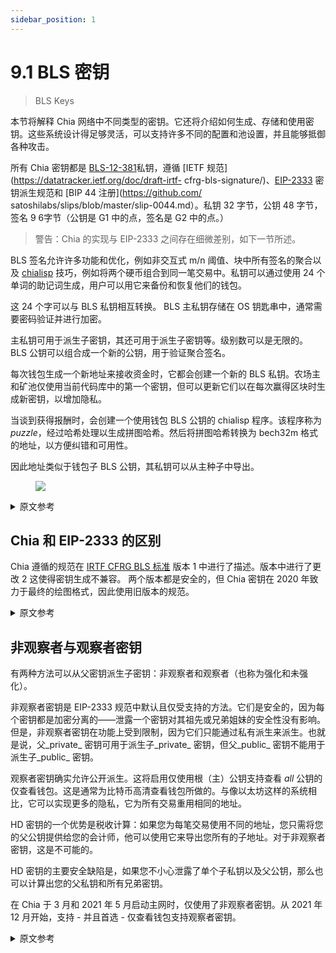 ```yaml
---
sidebar_position: 1
---
```


# 9.1 BLS 密钥

> BLS Keys

本节将解释 Chia 网络中不同类型的密钥。它还将介绍如何生成、存储和使用密钥。这些系统设计得足够灵活，可以支持许多不同的配置和池设置，并且能够抵御各种攻击。

所有 Chia 密钥都是 [BLS-12-381](https://github.com/zkcrypto/bls12_381)私钥，遵循 [IETF 规范](https://datatracker.ietf.org/doc/draft-irtf- cfrg-bls-signature/)、[EIP-2333](https://eips.ethereum.org/EIPS/eip-2333) 密钥派生规范和 [BIP 44 注册](https://github.com/ satoshilabs/slips/blob/master/slip-0044.md）。私钥 32 字节，公钥 48 字节，签名 9 6字节（公钥是 G1 中的点，签名是 G2 中的点。）

> 警告：Chia 的实现与 EIP-2333 之间存在细微差别，如下一节所述。

BLS 签名允许许多功能和优化，例如非交互式 m/n 阈值、块中所有签名的聚合以及 [chialisp](https://chialisp.com) 技巧，例如将两个硬币组合到同一笔交易中。私钥可以通过使用 24 个单词的助记词生成，用户可以用它来备份和恢复他们的钱包。

这 24 个字可以与 BLS 私钥相互转换。 BLS 主私钥存储在 OS 钥匙串中，通常需要密码验证并进行加密。

主私钥可用于派生子密钥，其还可用于派生子密钥等。级别数可以是无限的。 BLS 公钥可以组合成一个新的公钥，用于验证聚合签名。

每次钱包生成一个新地址来接收资金时，它都会创建一个新的 BLS 私钥。农场主和矿池仅使用当前代码库中的第一个密钥，但可以更新它们以在每次赢得区块时生成新密钥，以增加隐私。

当谈到获得报酬时，会创建一个使用钱包 BLS 公钥的 chialisp 程序。该程序称为 _puzzle_，经过哈希处理以生成拼图哈希。然后将拼图哈希转换为 bech32m 格式的地址，以方便纠错和可用性。

因此地址类似于钱包子 BLS 公钥，其私钥可以从主种子中导出。

<figure>

![](/img/keys/hd_keys.png)

</figure>

<details>
<summary>原文参考</summary>

This section will explain the different types of keys in the Chia network. It will also cover how the keys are generated, stored, and used. These systems are designed to be flexible enough to support many different configurations and pooling setups and to be resilient to various attacks.

All Chia keys are [BLS-12-381](https://github.com/zkcrypto/bls12_381) private keys, following the [IETF specification](https://datatracker.ietf.org/doc/draft-irtf-cfrg-bls-signature/), the [EIP-2333](https://eips.ethereum.org/EIPS/eip-2333) specification for key derivation and [BIP 44 registered](https://github.com/satoshilabs/slips/blob/master/slip-0044.md). Private keys are 32 bytes, public keys 48 bytes, and signatures 96 bytes (public keys are points in G1, signatures are points in G2.)

  >WARNING: There is a slight difference between Chia's implementation and EIP-2333, as described in the next section.

BLS signatures allow for many features and optimizations, such as non-interactive m/n thresholds, aggregation of all signatures in a block, and [chialisp](https://chialisp.com) tricks like combining two coins into the same transaction. Private keys can be generated by using a 24-word mnemonic phrase, which users can use to back up and restore their wallets.

The 24 words can be converted to and from a BLS private key. The BLS master private key is stored in the OS keychain, which usually requires password authentication and is encrypted.

The master private key can be used to derive child keys, which can further be used to derive child keys, etc. The number of levels can be infinite. BLS public keys can be combined to form a new public key, which can be used to validate aggregate signatures.

Each time the wallet generates a new address to receive funds, it creates a new BLS private key. The farmer and pool only use the first key in the current codebase, but they can be updated to generate a new key every time a block is won, for additional privacy.

When it comes to getting paid, a chialisp program is created that uses one of the wallet BLS public keys. This program, called a _puzzle_, is hashed to generate a puzzle hash. The puzzle hash is then converted to an address in bech32m format, for easy error correction and usability.

So an address is analogous to a wallet child BLS public key, the private key of which can be derived from the master seed.

<figure>

![](/img/keys/hd_keys.png)

</figure>

</details>

## Chia 和 EIP-2333 的区别

Chia 遵循的规范在 [IRTF CFRG BLS 标准](https://datatracker.ietf.org/doc/draft-irtf-cfrg-bls-signature/) 版本 1 中进行了描述。版本中进行了更改 2 这使得密钥生成不兼容。 两个版本都是安全的，但 Chia 密钥在 2020 年致力于最终的绘图格式，因此使用旧版本的规范。

<details>
<summary>原文参考</summary>

- ## Difference between Chia and EIP-2333

The specification that Chia follows is described in the [IRTF CFRG BLS standard](https://datatracker.ietf.org/doc/draft-irtf-cfrg-bls-signature/), version 1. There was a change made in version 2 which makes the key generation incompatible. Both versions are secure, but Chia keys were committed to the final plot format in 2020 and thus the older version of the specification is used.

</details>

## 非观察者与观察者密钥

有两种方法可以从父密钥派生子密钥：非观察者和观察者（也称为强化和未强化）。

非观察者密钥是 EIP-2333 规范中默认且仅受支持的方法。它们是安全的，因为每个密钥都是加密分离的——泄露一个密钥对其祖先或兄弟姐妹的安全性没有影响。但是，非观察者密钥在功能上受到限制，因为它们只能通过私有派生来派生。也就是说，父_private_ 密钥可用于派生子_private_ 密钥，但父_public_ 密钥不能用于派生子_public_ 密钥。

观察者密钥确实允许公开派生。这将启用仅使用根（主）公钥支持查看 _all_ 公钥的仅查看钱包。这是通常为比特币高清查看钱包所做的。与像以太坊这样的系统相比，它可以实现更多的隐私，它为所有交易重用相同的地址。

HD 密钥的一个优势是税收计算：如果您为每笔交易使用不同的地址，您只需将您的父公钥提供给您的会计师，他可以使用它来导出您所有的子地址。对于非观察者密钥，这是不可能的。

HD 密钥的主要安全缺陷是，如果您不小心泄露了单个子私钥以及父公钥，那么也可以计算出您的父私钥和所有兄弟密钥。

在 Chia 于 3 月和 2021 年 5 月启动主网时，仅使用了非观察者密钥。从 2021 年 12 月开始，支持 - 并且首选 - 仅查看钱包支持观察者密钥。

<details>
<summary>原文参考</summary>

- ## Non-Observer vs Observer Keys

There are two ways in which child keys can be derived from parent keys: non-observer and observer (also called hardened and unhardened).

Non-observer keys are the default, and only supported, method in the EIP-2333 spec. They are secure, since each key is cryptographically separated -- revealing one key has no impact on the security of its ancestors or siblings. However, non-observer keys are limited in functionality, because they can only be derived through private derivation. That is, a parent _private_ key can be used to derive a child _private_ key, but a parent _public_ key cannot be used to derive a child _public_ key.

Observer keys do allow public derivation. This enables view-only wallets that support viewing _all_ of your public keys, using only the root (master) public key. This is what is usually done for Bitcoin HD view-only wallets. It enables more privacy when compared to systems like Ethereum, which reuse the same address for all transactions.

One advantage of HD keys is tax calculation: if you use a different address for each transaction, you only need to give your accountant your parent public key, who can use it to derive all of your child addresses. This would not be possible with non-observer keys.

The main security drawback of HD keys is that if you accidentally reveal a single child private key, along with the parent public key, then your parent private key and all sibling keys can be calculated as well.

At the time of Chia's mainnet launch in March and May 2021, only non-observer keys were used. Beginning in December 2021, observer keys are supported -- and preferred -- for  view only-wallet support.

</details>

